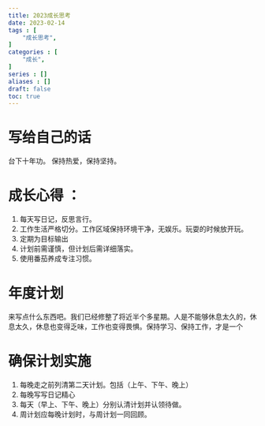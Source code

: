 ```yaml
---
title: 2023成长思考
date: 2023-02-14
tags : [
	"成长思考",
]
categories : [
	"成长",
]
series : []
aliases : []
draft: false
toc: true
---
```

# 写给自己的话
台下十年功。
保持热爱，保持坚持。

# 成长心得 ：
1. 每天写日记，反思言行。
2. 工作生活严格切分。工作区域保持环境干净，无娱乐。玩耍的时候放开玩。
3. 定期为目标输出
4. 计划前需谨慎，但计划后需详细落实。
5. 使用番茄养成专注习惯。

# 年度计划

来写点什么东西吧。我们已经修整了将近半个多星期。人是不能够休息太久的，休息太久，休息也变得乏味，工作也变得畏惧。保持学习、保持工作，才是一个




# 确保计划实施
1. 每晚走之前列清第二天计划。包括（上午、下午、晚上）
2. 每晚写写日记精心
3. 每天（早上、下午、晚上）分别认清计划并认领待做。
4. 周计划应每晚计划时，与周计划一同回顾。
